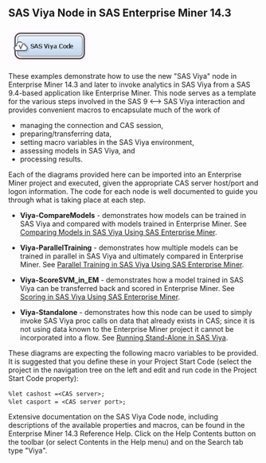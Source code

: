 ## SAS Viya Node in SAS Enterprise Miner 14.3

![alt text](../README_imgs/SASViyaNode.JPG "SAS Viya Node")

These examples demonstrate how to use the new "SAS Viya" node in Enterprise Miner 14.3 and later to invoke analytics in SAS Viya from a SAS 9.4-based application like Enterprise Miner. This node serves as a template for the various steps involved in the SAS 9 <--> SAS Viya interaction and provides convenient macros to encapsulate much of the work of 
* managing the connection and CAS session, 
* preparing/transferring data,
* setting macro variables in the SAS Viya environment, 
* assessing models in SAS Viya, and 
* processing results.  

Each of the diagrams provided here can be imported into an Enterprise Miner project and executed, given the appropriate CAS server host/port and logon information.  The code for each node is well documented to guide you through what is taking place at each step.

* **Viya-CompareModels** - demonstrates how models can be trained in SAS Viya and compared with models trained in Enterprise Miner. See 
[Comparing Models in SAS Viya Using SAS Enterprise Miner](Comparing%20Models%20in%20SAS%20Viya%20Using%20SAS%20Enterprise%20Miner.pdf).

* **Viya-ParallelTraining** - demonstrates how multiple models can be trained in parallel in SAS Viya and ultimately compared in Enterprise Miner. See [Parallel Training in SAS Viya Using SAS Enterprise Miner](Parallel%20Training%20in%20SAS%20Viya%20Using%20SAS%20Enterprise%20Miner.pdf).

* **Viya-ScoreSVM_in_EM** - demonstrates how a model trained in SAS Viya can be transferred back and scored in Enterprise Miner. See [Scoring in SAS Viya Using SAS Enterprise Miner](Scoring%20in%20SAS%20Viya%20Using%20SAS%20Enterprise%20Miner.pdf).

* **Viya-Standalone** - demonstrates how this node can be used to simply invoke SAS Viya proc calls on data that already exists in CAS; since it is not using data known to the Enterprise Miner project it cannot be incorporated into a flow. See [Running Stand-Alone in SAS Viya](Running%20Stand-Alone%20in%20SAS%20Viya.pdf).

These diagrams are expecting the following macro variables to be provided.  It is suggested that you define these in your Project Start Code (select the project in the navigation tree on the left and edit and run code in the Project Start Code property):

```
%let cashost =<CAS server>;
%let casport = <CAS server port>;
```

Extensive documentation on the SAS Viya Code node, including descriptions of the available properties and macros, can be found in the Enterprise Miner 14.3 Reference Help.  Click on the Help Contents button on the toolbar (or select Contents in the Help menu) and on the Search tab type "Viya".
